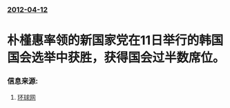 ### [2012-04-12](/news/2012/04/12/index.md)

##### 
# 朴槿惠率领的新国家党在11日举行的韩国国会选举中获胜，获得国会过半数席位。




### 信息来源:

1. [环球网](http://world.huanqiu.com/hot/2012-04/2604391.html)

